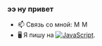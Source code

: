 ### ээ ну привет

- 📫 Связь со мной: <a href="https://vk.com/filatovpr"><img height="14" src="https://img.shields.io/badge/vk-blue?logo=vk&logoColor=white" alt="Me!"/></a> <a href="https://t.me/filatovpr"><img height="14" src="https://img.shields.io/badge/tg-blue?logo=tg&logoColor=white" alt="Me!"/></a>
- 🖥 Я пишу на <a href="https://learn.javascript.ru/"><img src="https://img.shields.io/badge/JavaScript-F7DF1E?style=flat&logo=JavaScript&logoColor=white" alt="JavaScript"/></a>.

